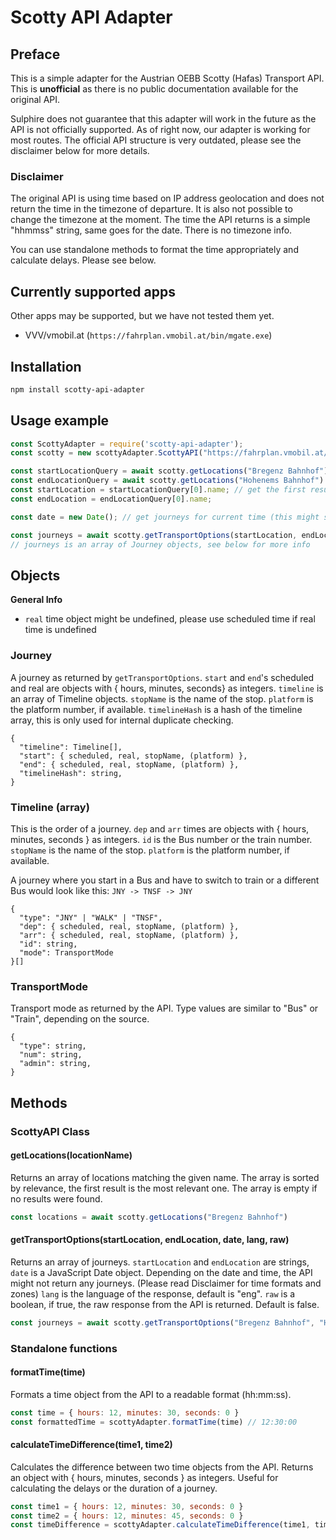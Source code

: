 # Scotty API Adapter
## Preface
This is a simple adapter for the Austrian OEBB Scotty (Hafas) Transport API. This is **unofficial** as there is no public documentation available for the original API.

Sulphire does not guarantee that this adapter will work in the future as the API is not officially supported. As of right now, our adapter is working for most routes. The official API structure is very outdated, please see the disclaimer below for more details.

### Disclaimer
The original API is using time based on IP address geolocation and does not return the time in the timezone of departure. It is also not possible to change the timezone at the moment. The time the API returns is a simple "hhmmss" string, same goes for the date. There is no timezone info.

You can use standalone methods to format the time appropriately and calculate delays. Please see below.

## Currently supported apps
Other apps may be supported, but we have not tested them yet.
- VVV/vmobil.at (`https://fahrplan.vmobil.at/bin/mgate.exe`)

## Installation
```bash
npm install scotty-api-adapter
```

## Usage example
```javascript
const ScottyAdapter = require('scotty-api-adapter');
const scotty = new scottyAdapter.ScottyAPI("https://fahrplan.vmobil.at/bin/mgate.exe")

const startLocationQuery = await scotty.getLocations("Bregenz Bahnhof")
const endLocationQuery = await scotty.getLocations("Hohenems Bahnhof")
const startLocation = startLocationQuery[0].name; // get the first result
const endLocation = endLocationQuery[0].name;

const date = new Date(); // get journeys for current time (this might sometimes throw an error if there are no journeys in the near future)

const journeys = await scotty.getTransportOptions(startLocation, endLocation, date)
// journeys is an array of Journey objects, see below for more info
```

## Objects
**General Info**
- `real` time object might be undefined, please use scheduled time if real time is undefined
### Journey
A journey as returned by `getTransportOptions`. `start` and `end`'s scheduled and real are objects with { hours, minutes, seconds} as integers. `timeline` is an array of Timeline objects. `stopName` is the name of the stop. `platform` is the platform number, if available. `timelineHash` is a hash of the timeline array, this is only used for internal duplicate checking.
```
{
  "timeline": Timeline[],
  "start": { scheduled, real, stopName, (platform) },
  "end": { scheduled, real, stopName, (platform) },
  "timelineHash": string,
}
```
### Timeline (array)
This is the order of a journey. `dep` and `arr` times are objects with { hours, minutes, seconds } as integers. `id` is the Bus number or the train number. `stopName` is the name of the stop. `platform` is the platform number, if available.

A journey where you start in a Bus and have to switch to train or a different Bus would look like this:
`JNY -> TNSF -> JNY`
```
{
  "type": "JNY" | "WALK" | "TNSF",
  "dep": { scheduled, real, stopName, (platform) },
  "arr": { scheduled, real, stopName, (platform) },
  "id": string,
  "mode": TransportMode
}[]
```
### TransportMode
Transport mode as returned by the API. Type values are similar to "Bus" or "Train", depending on the source.
```
{
  "type": string,
  "num": string,
  "admin": string,
}
```

## Methods
### ScottyAPI Class
#### getLocations(locationName)
Returns an array of locations matching the given name. The array is sorted by relevance, the first result is the most relevant one. The array is empty if no results were found.
```javascript
const locations = await scotty.getLocations("Bregenz Bahnhof")
```
#### getTransportOptions(startLocation, endLocation, date, lang, raw)
Returns an array of journeys. `startLocation` and `endLocation` are strings, `date` is a JavaScript Date object. Depending on the date and time, the API might not return any journeys. (Please read Disclaimer for time formats and zones) `lang` is the language of the response, default is "eng". `raw` is a boolean, if true, the raw response from the API is returned. Default is false.
```javascript
const journeys = await scotty.getTransportOptions("Bregenz Bahnhof", "Hohenems Bahnhof", new Date())
```

### Standalone functions
#### formatTime(time)
Formats a time object from the API to a readable format (hh:mm:ss).
```javascript
const time = { hours: 12, minutes: 30, seconds: 0 }
const formattedTime = scottyAdapter.formatTime(time) // 12:30:00
```
#### calculateTimeDifference(time1, time2)
Calculates the difference between two time objects from the API. Returns an object with { hours, minutes, seconds } as integers. Useful for calculating the delays or the duration of a journey.
```javascript
const time1 = { hours: 12, minutes: 30, seconds: 0 }
const time2 = { hours: 12, minutes: 45, seconds: 0 }
const timeDifference = scottyAdapter.calculateTimeDifference(time1, time2) // { hours: 0, minutes: 15, seconds: 0 }
```